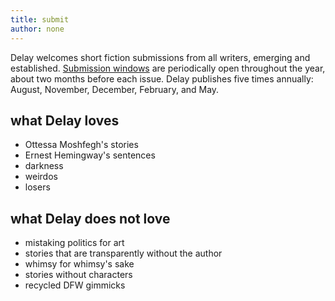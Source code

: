 ```yaml
---
title: submit
author: none
---
```


<span class="ital">Delay</span> welcomes short fiction submissions from all writers, emerging and established. <a href="https://delayfiction.submittable.com/submit">Submission windows</a> are periodically open throughout the year, about two months before each issue. <span class="ital">Delay</span> publishes five times annually: August, November, December, February, and May.

## what <span class="ital">Delay</span> loves

* Ottessa Moshfegh's stories
* Ernest Hemingway's sentences
* darkness
* weirdos
* losers

## what <span class="ital">Delay</span> does not love

* mistaking politics for art
* stories that are transparently without the author
* whimsy for whimsy's sake
* stories without characters
* recycled DFW gimmicks
